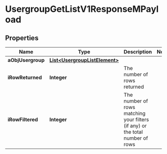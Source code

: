 

# UsergroupGetListV1ResponseMPayload

## Properties

Name | Type | Description | Notes
------------ | ------------- | ------------- | -------------
**aObjUsergroup** | [**List&lt;UsergroupListElement&gt;**](UsergroupListElement.md) |  | 
**iRowReturned** | **Integer** | The number of rows returned | 
**iRowFiltered** | **Integer** | The number of rows matching your filters (if any) or the total number of rows | 




